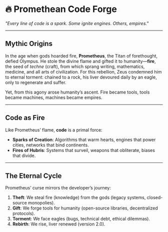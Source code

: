 # 🔥 Promethean Code Forge  
*"Every line of code is a spark. Some ignite engines. Others, empires."*  

---

## **Mythic Origins**  
In the age when gods hoarded fire, **Prometheus**, the Titan of forethought, defied Olympus. He stole the divine flame and gifted it to humanity—**fire**, the seed of *techne* (craft), from which sprang writing, mathematics, medicine, and all arts of civilization. For this rebellion, Zeus condemned him to eternal torment: chained to a rock, his liver devoured daily by an eagle, only to regenerate and suffer.  

Yet, from this agony arose humanity’s ascent. Fire became tools, tools became machines, machines became empires.  

---

## **Code as Fire**  
Like Prometheus’ flame, **code** is a primal force:  
- **Sparks of Creation**: Algorithms that warm hearts, engines that power cities, networks that bind continents.  
- **Fires of Hubris**: Systems that surveil, weapons that obliterate, biases that divide.  

---

## **The Eternal Cycle**  
Prometheus’ curse mirrors the developer’s journey:  
1. **Theft**: We steal fire (knowledge) from the gods (legacy systems, closed-source monopolies).  
2. **Gift**: We forge tools for humanity (open-source libraries, decentralized protocols).  
3. **Torment**: We face eagles (bugs, technical debt, ethical dilemmas).  
4. **Rebirth**: We rise, liver renewed (version 2.0).

